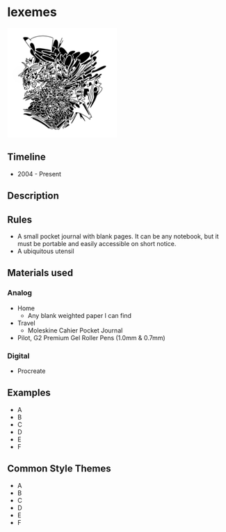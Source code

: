 # lexemes

<img height="50%" width="50%" src="https://github.com/cskonopka/syncretism-network/blob/main/assets/hl-lexemes-01.png"/>

## Timeline
* 2004 - Present

## Description

## Rules
* A small pocket journal with blank pages. It can be any notebook, but it must be portable and easily accessible on short notice.
* A ubiquitous utensil

## Materials used

### Analog
* Home
  * Any blank weighted paper I can find 
* Travel
  * Moleskine Cahier Pocket Journal 
* Pilot, G2 Premium Gel Roller Pens (1.0mm & 0.7mm)

### Digital
* Procreate

## Examples
* A
* B
* C
* D
* E
* F

## Common Style Themes
* A
* B
* C
* D
* E
* F
